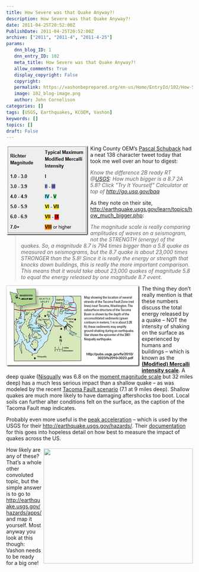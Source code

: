 ```yaml
---
title: How Severe was that Quake Anyway?!
description: How Severe was that Quake Anyway?!
date: 2011-04-25T20:52:00Z
PublishDate: 2011-04-25T20:52:00Z
archive: ["2011", "2011-4", "2011-4-25"]
params:
   dnn_blog_ID: 1
   dnn_entry_ID: 102
   meta_title: How Severe was that Quake Anyway?!
   allow_comments: True
   display_copyright: False
   copyright: 
   permalink: https://vashonbeprepared.org/en-us/Home/EntryId/102/How-Severe-was-that-Quake-Anyway
   image: 102_blog-image.png
   author: John Cornelison
categories: []
tags: [USGS, Earthquakes, KCOEM, Vashon]
keywords: []
topics: []
draft: False
---
```


<p><a href="/images/dnnBlog/1/102/WLW-2a5c535c6e71_A622-image_2.png"><img title="image" border="0" alt="image" align="left" width="222" height="244" style="border-right-width: 0px; margin: 0px 5px 5px 0px; display: inline; border-top-width: 0px; border-bottom-width: 0px; border-left-width: 0px" src="/images/dnnBlog/1/102/WLW-2a5c535c6e71_A622-image_thumb.png" /></a> King County OEM’s <a target="_blank" href="http://twitter.com/#!/schuback">Pascal Schuback</a> had a neat 138 character tweet today that took me well over an hour to digest:</p>
<blockquote>
<p><em>Know the difference 2B ready RT @</em><a href="http://twitter.com/USGS"><em>USGS</em></a><em>: How much bigger is a 8.7 2A 5.8? Click "Try It Yourself" Calculator at top of </em><a href="http://go.usa.gov/baq"><em>http://go.usa.gov/baq</em></a></p>
</blockquote>
<p>As they note on their site, <a title="http://earthquake.usgs.gov/learn/topics/how_much_bigger.php" href="http://earthquake.usgs.gov/learn/topics/how_much_bigger.php">http://earthquake.usgs.gov/learn/topics/how_much_bigger.php</a>:</p>
<blockquote>
<p><em>The magnitude scale is really comparing amplitudes of waves on a seismogram, not the STRENGTH (energy) of the quakes. So, a magnitude 8.7 is 794 times bigger than a 5.8 quake as measured on seismograms, but the 8.7 quake is about 23,000 times STRONGER than the 5.8! Since it is really the energy or strength that knocks down buildings, this is really the more important comparison. This means that it would take about 23,000 quakes of magnitude 5.8 to equal the energy released by one magnitude 8.7 event.</em></p>
</blockquote>
<p><a href="/images/dnnBlog/1/102/WLW-2a5c535c6e71_A622-image_4.png"><img title="image" border="0" alt="image" align="left" width="361" height="220" style="border-right-width: 0px; margin: 0px 5px 5px 0px; display: inline; border-top-width: 0px; border-bottom-width: 0px; border-left-width: 0px" src="/images/dnnBlog/1/102/WLW-2a5c535c6e71_A622-image_thumb_1.png" /></a> The thing they don’t really mention is that these numbers discuss the total energy released by a quake – NOT the intensity of shaking on the surface as experienced by humans and buildings – which is known as the <b><a target="_blank" href="http://en.wikipedia.org/wiki/Mercalli_intensity_scale">(Modified) Mercalli intensity scale</a></b>. A deep quake (<a target="_blank" href="http://en.wikipedia.org/wiki/Nisqually_earthquake">Nisqually</a> was 6.8 on the <a title="The 1930s-era Richter magnitude scale was replaced in 1970's with this new scale." target="_blank" href="http://en.wikipedia.org/wiki/Moment_magnitude_scale">moment magnitude scale</a> but 32 miles deep) has a much less serious impact than a shallow quake – as was modeled by the recent <a target="_blank" href="http://pubs.usgs.gov/fs/2010/3023/">Tacoma Fault scenario</a> (7.1 at 9 miles deep). Shallow quakes are much more likely to have damaging aftershocks too boot. Local soils can further alter conditions felt on the surface, as the caption of the Tacoma Fault map indicates.</p>
<p>Probably even more useful is the <a target="_blank" href="http://en.wikipedia.org/wiki/Peak_ground_acceleration">peak acceleration</a> – which is used by the USGS for their <a href="http://earthquake.usgs.gov/hazards/">http://earthquake.usgs.gov/hazards/</a>. Their <a target="_blank" href="http://pubs.usgs.gov/of/2008/1128/">documentation</a> for this goes into hopeless detail on how best to measure the impact of quakes across the US.</p>
<p><a target="_blank" href="https://geohazards.usgs.gov/eqprob/2009/index.php"><img border="0" align="right" width="403" height="311" style="border-right-width: 0px; margin: 5px 0px 0px 5px; display: inline; border-top-width: 0px; border-bottom-width: 0px; border-left-width: 0px" alt="" src="https://geohazards.usgs.gov/eqprob/2009/output/8738_large.png" /></a>How likely are any of these? That’s a whole other convoluted topic, but the simple answer is to go to <a title="http://earthquake.usgs.gov/hazards/apps/" href="http://earthquake.usgs.gov/hazards/apps/">http://earthquake.usgs.gov/hazards/apps/</a> and map it yourself. Most anyway you look at this though: Vashon needs to be ready for a big one!</p>

